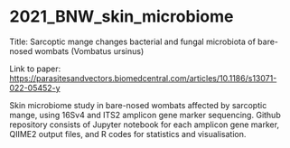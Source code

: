 # 2021_BNW_skin_microbiome

Title: Sarcoptic mange changes bacterial and fungal microbiota of bare-nosed wombats (Vombatus ursinus)

Link to paper: https://parasitesandvectors.biomedcentral.com/articles/10.1186/s13071-022-05452-y 

Skin microbiome study in bare-nosed wombats affected by sarcoptic mange, using 16Sv4 and ITS2 amplicon gene marker sequencing. 
Github repository consists of Jupyter notebook for each amplicon gene marker, QIIME2 output files, and R codes for statistics and visualisation. 
